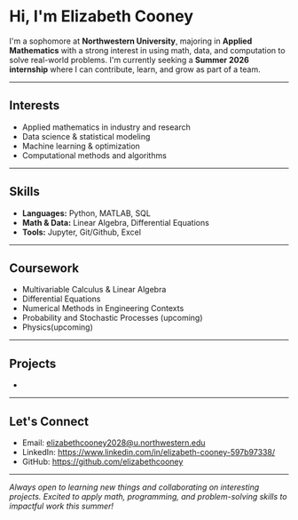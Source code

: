 # Hi, I'm Elizabeth Cooney

I'm a sophomore at **Northwestern University**, majoring in **Applied Mathematics** with a strong interest in using math, data, and computation to solve real-world problems. I'm currently seeking a **Summer 2026 internship** where I can contribute, learn, and grow as part of a team.

---

## Interests
- Applied mathematics in industry and research
- Data science & statistical modeling
- Machine learning & optimization
- Computational methods and algorithms

---

## Skills
- **Languages:** Python, MATLAB, SQL  
- **Math & Data:** Linear Algebra, Differential Equations  
- **Tools:** Jupyter, Git/Github, Excel  

---

## Coursework
- Multivariable Calculus & Linear Algebra
- Differential Equations
- Numerical Methods in Engineering Contexts
- Probability and Stochastic Processes (upcoming)
- Physics(upcoming)

---

## Projects
- 
---

## Let's Connect
- Email: elizabethcooney2028@u.northwestern.edu
- LinkedIn: https://www.linkedin.com/in/elizabeth-cooney-597b97338/
- GitHub: https://github.com/elizabethcooney

---

*Always open to learning new things and collaborating on interesting projects. Excited to apply math, programming, and problem-solving skills to impactful work this summer!*
